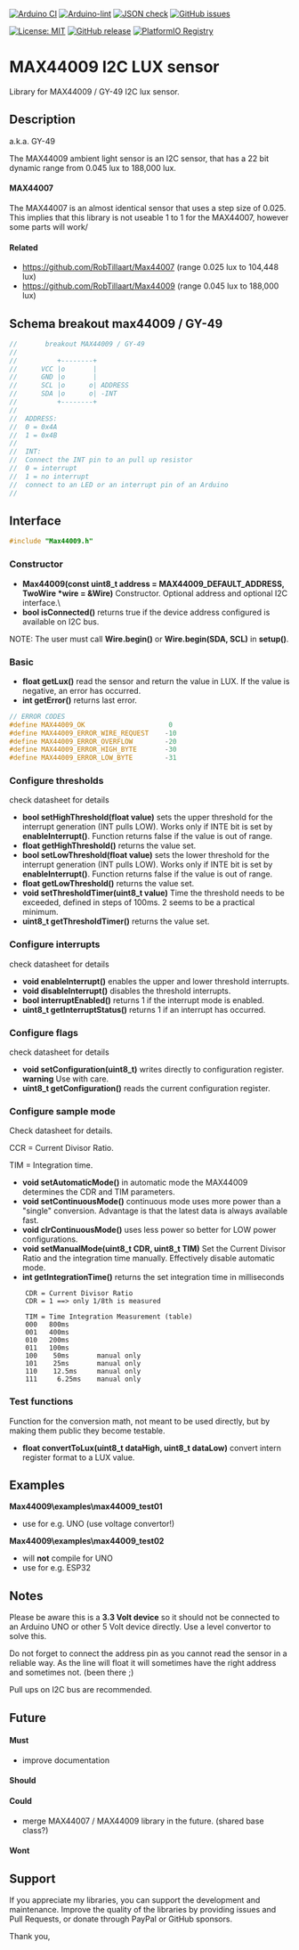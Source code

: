 
[![Arduino CI](https://github.com/RobTillaart/MAX44009/workflows/Arduino%20CI/badge.svg)](https://github.com/marketplace/actions/arduino_ci)
[![Arduino-lint](https://github.com/RobTillaart/MAX44009/actions/workflows/arduino-lint.yml/badge.svg)](https://github.com/RobTillaart/MAX44009/actions/workflows/arduino-lint.yml)
[![JSON check](https://github.com/RobTillaart/MAX44009/actions/workflows/jsoncheck.yml/badge.svg)](https://github.com/RobTillaart/MAX44009/actions/workflows/jsoncheck.yml)
[![GitHub issues](https://img.shields.io/github/issues/RobTillaart/MAX44009.svg)](https://github.com/RobTillaart/MAX44009/issues)

[![License: MIT](https://img.shields.io/badge/license-MIT-green.svg)](https://github.com/RobTillaart/MAX44009/blob/master/LICENSE)
[![GitHub release](https://img.shields.io/github/release/RobTillaart/MAX44009.svg?maxAge=3600)](https://github.com/RobTillaart/MAX44009/releases)
[![PlatformIO Registry](https://badges.registry.platformio.org/packages/robtillaart/library/MAX44009.svg)](https://registry.platformio.org/libraries/robtillaart/MAX44009)


# MAX44009 I2C LUX sensor

Library for MAX44009 / GY-49 I2C lux sensor.


## Description

a.k.a. GY-49

The MAX44009 ambient light sensor is an I2C sensor, that has a 22 bit
dynamic range from 0.045 lux to 188,000 lux.


#### MAX44007

The MAX44007 is an almost identical sensor that uses a step size of 0.025.
This implies that this library is not useable 1 to 1 for the MAX44007, however some parts will work/


#### Related

- https://github.com/RobTillaart/Max44007  (range 0.025 lux to 104,448 lux)
- https://github.com/RobTillaart/Max44009  (range 0.045 lux to 188,000 lux)


## Schema breakout max44009 / GY-49


```cpp
//       breakout MAX44009 / GY-49
//
//          +--------+
//      VCC |o       |
//      GND |o       |
//      SCL |o      o| ADDRESS
//      SDA |o      o| -INT
//          +--------+
//
//  ADDRESS:
//  0 = 0x4A
//  1 = 0x4B
//
//  INT:
//  Connect the INT pin to an pull up resistor
//  0 = interrupt
//  1 = no interrupt
//  connect to an LED or an interrupt pin of an Arduino
//
```


## Interface

```cpp
#include "Max44009.h"
```

### Constructor

- **Max44009(const uint8_t address = MAX44009_DEFAULT_ADDRESS, TwoWire \*wire = &Wire)** Constructor.
Optional address and optional I2C interface.\
- **bool isConnected()** returns true if the device address configured is available on I2C bus.

NOTE: The user must call **Wire.begin()** or **Wire.begin(SDA, SCL)** in **setup()**.


### Basic

- **float getLux()** read the sensor and return the value in LUX. If the value is negative, an error has occurred.
- **int getError()** returns last error.

```cpp
// ERROR CODES
#define MAX44009_OK                     0
#define MAX44009_ERROR_WIRE_REQUEST    -10
#define MAX44009_ERROR_OVERFLOW        -20
#define MAX44009_ERROR_HIGH_BYTE       -30
#define MAX44009_ERROR_LOW_BYTE        -31
```


### Configure thresholds

check datasheet for details

- **bool setHighThreshold(float value)** sets the upper threshold for the interrupt
generation (INT pulls LOW). Works only if INTE bit is set by **enableInterrupt()**.
Function returns false if the value is out of range.
- **float getHighThreshold()** returns the value set.
- **bool setLowThreshold(float value)** sets the lower threshold for the interrupt
generation (INT pulls LOW). Works only if INTE bit is set by **enableInterrupt()**.
Function returns false if the value is out of range.
- **float getLowThreshold()** returns the value set.
- **void setThresholdTimer(uint8_t value)** Time the threshold needs to be exceeded,
defined in steps of 100ms. 2 seems to be a practical minimum.
- **uint8_t getThresholdTimer()** returns the value set.


### Configure interrupts

check datasheet for details

- **void enableInterrupt()** enables the upper and lower threshold interrupts.
- **void disableInterrupt()** disables the threshold interrupts.
- **bool interruptEnabled()** returns 1 if the interrupt mode is enabled.
- **uint8_t getInterruptStatus()** returns 1 if an interrupt has occurred.


### Configure flags

check datasheet for details

- **void setConfiguration(uint8_t)** writes directly to configuration register.
**warning** Use with care.
- **uint8_t getConfiguration()** reads the current configuration register.


### Configure sample mode

Check datasheet for details.

CCR = Current Divisor Ratio.

TIM = Integration time.

- **void setAutomaticMode()** in automatic mode the MAX44009 determines the CDR and TIM
parameters.
- **void setContinuousMode()** continuous mode uses more power than a "single" conversion.
Advantage is that the latest data is always available fast.
- **void clrContinuousMode()** uses less power so better for LOW power configurations.
- **void setManualMode(uint8_t CDR, uint8_t TIM)** Set the Current Divisor Ratio and the
integration time manually. Effectively disable automatic mode.
- **int getIntegrationTime()** returns the set integration time in milliseconds

```
    CDR = Current Divisor Ratio
    CDR = 1 ==> only 1/8th is measured

    TIM = Time Integration Measurement (table)
    000   800ms
    001   400ms
    010   200ms
    011   100ms
    100    50ms       manual only
    101    25ms       manual only
    110    12.5ms     manual only
    111     6.25ms    manual only
```


### Test functions

Function for the conversion math, not meant to be used directly,
but by making them public they become testable.

- **float convertToLux(uint8_t dataHigh, uint8_t dataLow)** convert intern register
format to a LUX value.


## Examples

**Max44009\examples\max44009_test01**
- use for e.g. UNO (use voltage convertor!)

**Max44009\examples\max44009_test02**
- will **not** compile for UNO
- use for e.g. ESP32


## Notes

Please be aware this is a **3.3 Volt device** so it should not be connected
to an Arduino UNO or other 5 Volt device directly.
Use a level convertor to solve this.

Do not forget to connect the address pin as you cannot read the sensor
in a reliable way. As the line will float it will sometimes have the
right address and sometimes not. (been there ;)

Pull ups on I2C bus are recommended.


## Future

#### Must

- improve documentation

#### Should

#### Could

- merge MAX44007 / MAX44009 library in the future. (shared base class?)

#### Wont


## Support

If you appreciate my libraries, you can support the development and maintenance.
Improve the quality of the libraries by providing issues and Pull Requests, or
donate through PayPal or GitHub sponsors.

Thank you,

